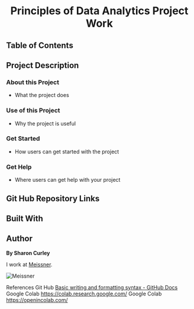 <h1 align="center">Principles of Data Analytics Project Work</h1>


## Table of Contents


## Project Description

### About this Project
 - What the project does



### Use of this Project
 - Why the project is useful



### Get Started
 - How users can get started with the project



### Get Help
 - Where users can get help with your project



## Git Hub Repository Links


## Built With


## Author
**By Sharon Curley**

I work at [Meissner](https://www.meissner.com/).

![Meissner](https://www.meissner.com/wp-content/uploads/castlebar-brief-pdf-image.jpg)



References
Git Hub [Basic writing and formatting syntax - GitHub Docs ](https://docs.github.com/en/get-started/writing-on-github/getting-started-with-writing-and-formatting-on-github/basic-writing-and-formatting-syntax)
Google Colab https://colab.research.google.com/
Google Colab https://openincolab.com/